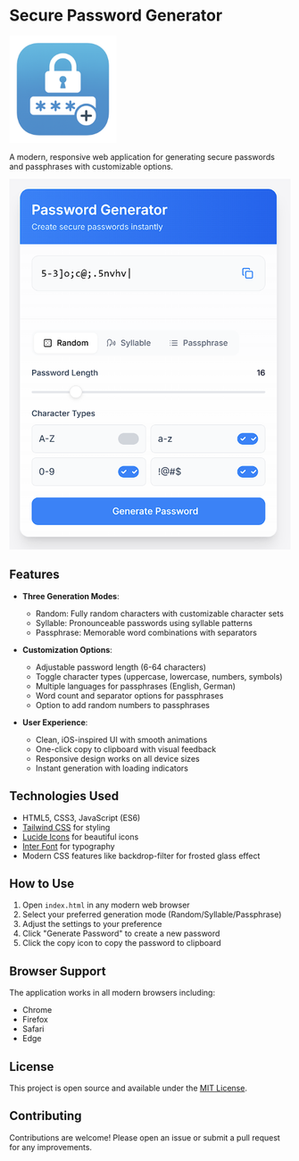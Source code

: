 # Secure Password Generator

<img src="logo.png" alt="Secure Password Generator Logo" width="192">

A modern, responsive web application for generating secure passwords and passphrases with customizable options.

![Password Generator Screenshot](screenshot.png)

## Features

- **Three Generation Modes**:
  - Random: Fully random characters with customizable character sets
  - Syllable: Pronounceable passwords using syllable patterns
  - Passphrase: Memorable word combinations with separators

- **Customization Options**:
  - Adjustable password length (6-64 characters)
  - Toggle character types (uppercase, lowercase, numbers, symbols)
  - Multiple languages for passphrases (English, German)
  - Word count and separator options for passphrases
  - Option to add random numbers to passphrases

- **User Experience**:
  - Clean, iOS-inspired UI with smooth animations
  - One-click copy to clipboard with visual feedback
  - Responsive design works on all device sizes
  - Instant generation with loading indicators

## Technologies Used

- HTML5, CSS3, JavaScript (ES6)
- [Tailwind CSS](https://tailwindcss.com/) for styling
- [Lucide Icons](https://lucide.dev/) for beautiful icons
- [Inter Font](https://rsms.me/inter/) for typography
- Modern CSS features like backdrop-filter for frosted glass effect

## How to Use

1. Open `index.html` in any modern web browser
2. Select your preferred generation mode (Random/Syllable/Passphrase)
3. Adjust the settings to your preference
4. Click "Generate Password" to create a new password
5. Click the copy icon to copy the password to clipboard

## Browser Support

The application works in all modern browsers including:
- Chrome
- Firefox
- Safari
- Edge

## License

This project is open source and available under the [MIT License](LICENSE).

## Contributing

Contributions are welcome! Please open an issue or submit a pull request for any improvements.
